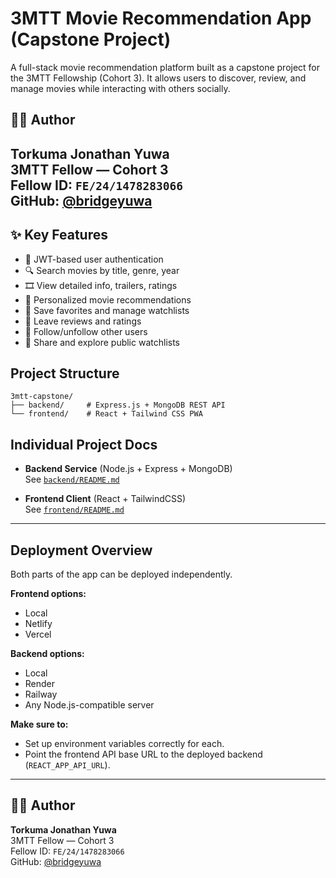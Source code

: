 # 3MTT Movie Recommendation App (Capstone Project)

A full-stack movie recommendation platform built as a capstone project for the 3MTT Fellowship (Cohort 3). It allows users to discover, review, and manage movies while interacting with others socially.

## 👨‍💻 Author

**Torkuma Jonathan Yuwa**  
3MTT Fellow — Cohort 3  
Fellow ID: `FE/24/1478283066`  
GitHub: [@bridgeyuwa](https://github.com/bridgeyuwa)
---

## ✨ Key Features

- 🔐 JWT-based user authentication
- 🔍 Search movies by title, genre, year
- 🎞️ View detailed info, trailers, ratings
- 🧠 Personalized movie recommendations
- 📌 Save favorites and manage watchlists
- 📝 Leave reviews and ratings
- 🤝 Follow/unfollow other users
- 🔄 Share and explore public watchlists


## Project Structure

```
3mtt-capstone/
├── backend/     # Express.js + MongoDB REST API
└── frontend/    # React + Tailwind CSS PWA
```

## Individual Project Docs

- **Backend Service** (Node.js + Express + MongoDB)  
  See [`backend/README.md`](./backend/readme.md)

- **Frontend Client** (React + TailwindCSS)  
  See [`frontend/README.md`](./frontend/readme.md)

---

## Deployment Overview

Both parts of the app can be deployed independently.

**Frontend options:**
- Local
- Netlify
- Vercel

**Backend options:**
- Local
- Render
- Railway
- Any Node.js-compatible server

**Make sure to:**
- Set up environment variables correctly for each.
- Point the frontend API base URL to the deployed backend (`REACT_APP_API_URL`).

---

## 👨‍💻 Author

**Torkuma Jonathan Yuwa**  
3MTT Fellow — Cohort 3  
Fellow ID: `FE/24/1478283066`  
GitHub: [@bridgeyuwa](https://github.com/bridgeyuwa)
